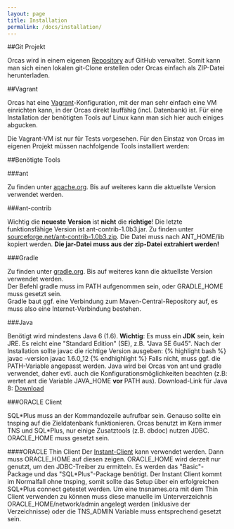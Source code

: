 ```yaml
---
layout: page
title: Installation
permalink: /docs/installation/
---
```


##Git Projekt

Orcas wird in einem eigenen [Repository](https://github.com/opitzconsulting/orcas) auf GitHub verwaltet. Somit kann man sich einen lokalen git-Clone erstellen oder Orcas einfach als ZIP-Datei herunterladen.

##Vagrant

Orcas hat eine [Vagrant](https://de.wikipedia.org/wiki/Vagrant_%28Software%29)-Konfiguration, mit der man sehr einfach eine VM einrichten kann, in der Orcas direkt lauffähig (incl. Datenbank) ist. Für eine Installation der benötigten Tools auf Linux kann man sich hier auch einiges abgucken.

Die Vagrant-VM ist nur für Tests vorgesehen. Für den Einstaz von Orcas im eigenen Projekt müssen nachfolgende Tools installiert werden:

##Benötigte Tools

###ant

Zu finden unter [apache.org](http://ant.apache.org/). Bis auf weiteres kann die aktuellste Version verwendet werden.

###ant-contrib

Wichtig die **neueste** **Version** ist **nicht** die **richtige**! Die letzte funktionsfähige Version ist ant-contrib-1.0b3.jar.
Zu finden unter [sourceforge.net/ant-contrib-1.0b3.zip](http://sourceforge.net/projects/ant-contrib/files/ant-contrib/1.0b3/ant-contrib-1.0b3-bin.zip/download). 
Die Datei muss nach ANT_HOME/lib kopiert werden. **Die jar-Datei muss aus der zip-Datei extrahiert werden!**

###Gradle

Zu finden unter [gradle.org](http://www.gradle.org/). Bis auf weiteres kann die aktuellste Version verwendet werden.
<br/>Der Befehl gradle muss im PATH aufgenommen sein, oder GRADLE_HOME muss gesetzt sein.
<br/>Gradle baut ggf. eine Verbindung zum Maven-Central-Repository auf, es muss also eine Internet-Verbindung bestehen.

###Java

Benötigt wird mindestens Java 6 (1.6). **Wichtig**: Es muss ein **JDK** sein, kein JRE. Es reicht eine "Standard Edition" (SE), z.B. "Java SE 6u45". Nach der Installation sollte javac die richtige Version ausgeben:
{% highlight bash %}
javac -version
javac 1.6.0_12
{% endhighlight %}
Falls nicht, muss ggf. die PATH-Variable angepasst werden. Java wird bei Orcas von ant und gradle verwendet, daher evtl. auch die Konfigurationsmöglichkeiten beachten (z.B: wertet ant die Variable JAVA_HOME **vor** PATH aus).
Download-Link für Java 8: [Download](http://www.oracle.com/technetwork/java/javase/downloads/jdk8-downloads-2133151.html)

###ORACLE Client

SQL\*Plus muss an der Kommandozeile aufrufbar sein. Genauso sollte ein tnsping auf die Zieldatenbank funktionieren. Orcas benutzt im Kern immer TNS und SQL\*Plus, nur einige Zusatztools (z.B. dbdoc) nutzen JDBC.
ORACLE_HOME muss gesetzt sein.

####ORACLE Thin Client
Der [Instant-Client](http://www.oracle.com/technetwork/database/features/instant-client/index.html) kann verwendet werden. Dann muss ORACLE_HOME auf diesen zeigen.
ORACLE_HOME wird derzeit nur genutzt, um den JDBC-Treiber zu ermitteln.
Es werden das "Basic"-Package und das "SQL\*Plus"-Package benötigt. Der Instant Client kommt im Normalfall ohne tnsping, somit sollte das Setup über ein erfolgreichen SQL\*Plus connect getestet werden. 
Um eine tnsnames.ora mit dem Thin Client verwenden zu können muss diese manuelle im Unterverzeichnis ORACLE_HOME/network/admin angelegt werden (inklusive der Verzeichnisse) oder die TNS_ADMIN Variable muss entsprechend gesetzt sein.

